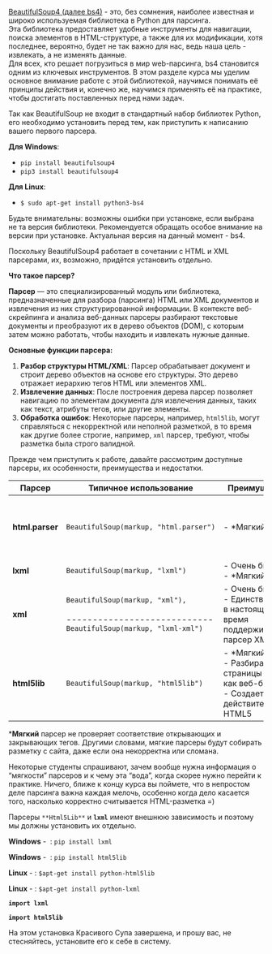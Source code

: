 


[BeautifulSoup4 (далее bs4)](https://www.crummy.com/software/BeautifulSoup/bs4/doc/ "Модуль BeautifulSoup4 в Python, разбор HTML.") - это, без сомнения, наиболее известная и широко используемая библиотека в Python для парсинга.  
Эта библиотека предоставляет удобные инструменты для навигации, поиска элементов в HTML-структуре, а также для их модификации, хотя последнее, вероятно, будет не так важно для нас, ведь наша цель - извлекать, а не изменять данные.  
Для всех, кто решает погрузиться в мир web-парсинга, bs4 становится одним из ключевых инструментов. В этом разделе курса мы уделим основное внимание работе с этой библиотекой, научимся понимать её принципы действия и, конечно же, научимся применять её на практике, чтобы достигать поставленных перед нами задач.

Так как BeautifulSoup не входит в стандартный набор библиотек Python, его необходимо установить перед тем, как приступить к написанию вашего первого парсера.

**Для Windows**:

- `pip install beautifulsoup4` 
- `pip3 install beautifulsoup4`

**Для Linux**:

- `$ sudo apt-get install python3-bs4`

Будьте внимательны: возможны ошибки при установке, если выбрана не та версия библиотеки. Рекомендуется обращать особое внимание на версии при установке. Актуальная версия на данный момент - bs4.

Поскольку BeautifulSoup4 работает в сочетании с HTML и XML парсерами, их, возможно, придётся установить отдельно.

**Что такое парсер?**

**Парсер** — это специализированный модуль или библиотека, предназначенные для разбора (парсинга) HTML или XML документов и извлечения из них структурированной информации. В контексте веб-скрейпинга и анализа веб-данных парсеры разбирают текстовые документы и преобразуют их в дерево объектов (DOM), с которым затем можно работать, чтобы находить и извлекать нужные данные.

**Основные функции парсера:**

1. **Разбор структуры HTML/XML**: Парсер обрабатывает документ и строит дерево объектов на основе его структуры. Это дерево отражает иерархию тегов HTML или элементов XML.
2. **Извлечение данных**: После построения дерева парсер позволяет навигацию по элементам документа для извлечения данных, таких как текст, атрибуты тегов, или другие элементы.
3. **Обработка ошибок**: Некоторые парсеры, например, `html5lib`, могут справляться с некорректной или неполной разметкой, в то время как другие более строгие, например, `xml` парсер, требуют, чтобы разметка была строго валидной.



Прежде чем приступить к работе, давайте рассмотрим доступные парсеры, их особенности, преимущества и недостатки.

|Парсер|Типичное использование|Преимущества|Недостатки|
|---|---|---|---|
|**html.parser**|`BeautifulSoup(markup, "html.parser")`|- *Мягкий|- Не такой быстрый, как lxml, менее *мягкий, чем html5lib.|
|**lxml**|`BeautifulSoup(markup, "lxml")`|- Очень быстрый<br>- *Мягкий|- Внешняя зависимость|
|**xml**|`BeautifulSoup(markup, "xml"),`<br><br>----------------------------  <br>`BeautifulSoup(markup, "lxml-xml")`|- Очень быстрый<br>- Единственный в настоящее время поддерживаемый парсер XML|- Внешняя зависимость|
|**html5lib**|`BeautifulSoup(markup, "html5lib")`|- *Мягкий<br>- Разбирает страницы так же, как веб-браузер<br>- Создает действительный HTML5|- Очень медленно<br>- Внешняя зависимость Python|

***Мягкий** парсер не проверяет соответствие открывающих и закрывающих тегов. Другими словами, мягкие парсеры будут собирать разметку с сайта, даже если она некорректна или сломана.

Некоторые студенты спрашивают, зачем вообще нужна информация о “мягкости” парсеров и к чему эта “вода”, когда скорее нужно перейти к практике. Ничего, ближе к концу курса вы поймете, что в непростом деле парсинга важна каждая мелочь, особенно когда дело касается того, насколько корректно считывается HTML-разметка =)

Парсеры `**Html5Lib**` и **`lxml`** имеют внешнюю зависимость и поэтому мы должны установить их отдельно.

**Windows** -  : `pip install lxml`

**Windows** -  : `pip install html5lib`

**Linux** - : `$apt-get install python-html5lib`

**Linux** - : `$apt-get install python-lxml`

**`import lxml`**

**`import html5lib`**

На этом установка Красивого Супа завершена, и прошу вас, не стесняйтесь, установите его к себе в систему.